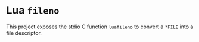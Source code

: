 # Lua `fileno`

This project exposes the stdio C function `luafileno` to convert a `*FILE` into a file descriptor.
